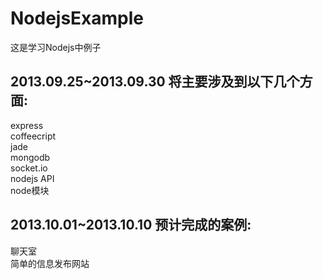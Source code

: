 NodejsExample
=============

这是学习Nodejs中例子  


2013.09.25~2013.09.30 将主要涉及到以下几个方面:
-----------------------  
express  
coffeecript  
jade  
mongodb  
socket.io  
nodejs API  
node模块  

  
2013.10.01~2013.10.10 预计完成的案例:
-----------------  
聊天室  
简单的信息发布网站  
